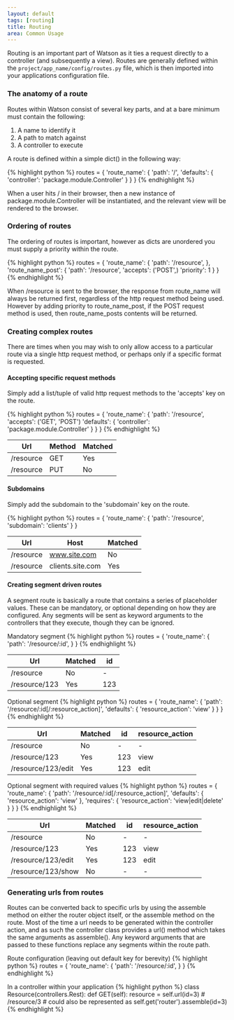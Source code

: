 ```yaml
---
layout: default
tags: [routing]
title: Routing
area: Common Usage
---
```


<section>

Routing is an important part of Watson as it ties a request directly to a controller (and subsequently a view). Routes are generally defined within the `project/app_name/config/routes.py` file, which is then imported into your applications configuration file.

### The anatomy of a route

Routes within Watson consist of several key parts, and at a bare minimum must contain the following:

1. A name to identify it
2. A path to match against
3. A controller to execute

A route is defined within a simple dict() in the following way:

{% highlight python %}
routes = {
    'route_name': {
        'path': '/',
        'defaults': {
            'controller': 'package.module.Controller'
        }
    }
}
{% endhighlight %}

When a user hits / in their browser, then a new instance of package.module.Controller will be instantiated, and the relevant view will be rendered to the browser.

### Ordering of routes

The ordering of routes is important, however as dicts are unordered you must supply a priority within the route.

{% highlight python %}
routes = {
    'route_name': {
        'path': '/resource',
    },
    'route_name_post': {
        'path': '/resource',
        'accepts': ('POST',)
        'priority': 1
    }
}
{% endhighlight %}

When /resource is sent to the browser, the response from route_name will always be returned first, regardless of the http request method being used. However by adding priority to route_name_post, if the POST request method is used, then route_name_posts contents will be returned.

### Creating complex routes

There are times when you may wish to only allow access to a particular route via a single http request method, or perhaps only if a specific format is requested.

#### Accepting specific request methods

Simply add a list/tuple of valid http request methods to the 'accepts' key on the route.

{% highlight python %}
routes = {
    'route_name': {
        'path': '/resource',
        'accepts': ('GET', 'POST')
        'defaults': {
            'controller': 'package.module.Controller'
        }
    }
}
{% endhighlight %}

Url                | Method | Matched
-------            | ------ | -
/resource          | GET    | Yes
/resource          | PUT    | No


#### Subdomains

Simply add the subdomain to the 'subdomain' key on the route.

{% highlight python %}
routes = {
    'route_name': {
        'path': '/resource',
        'subdomain': 'clients'
    }
}

Url                | Host              | Matched
-------            | ---------         | -
/resource          | www.site.com      | No
/resource          | clients.site.com  | Yes

#### Creating segment driven routes

A segment route is basically a route that contains a series of placeholder values. These can be mandatory, or optional depending on how they are configured. Any segments will be sent as keyword arguments to the controllers that they execute, though they can be ignored.

<span class="sub">Mandatory segment</span>
{% highlight python %}
routes = {
    'route_name': {
        'path': '/resource/:id',
    }
}
{% endhighlight %}

Url                | Matched | id
-------            | ------- | ---
/resource          | No      | -
/resource/123      | Yes     | 123

<span class="sub">Optional segment</span>
{% highlight python %}
routes = {
    'route_name': {
        'path': '/resource/:id[/:resource_action]',
        'defaults': {
            'resource_action': 'view'
        }
    }
}
{% endhighlight %}

Url                | Matched | id  | resource_action
-------            | ------- | --- | ---------------
/resource          | No      | -   | -
/resource/123      | Yes     | 123 | view
/resource/123/edit | Yes     | 123 | edit

<span class="sub">Optional segment with required values</span>
{% highlight python %}
routes = {
    'route_name': {
        'path': '/resource/:id[/:resource_action]',
        'defaults': {
            'resource_action': 'view'
        },
        'requires': {
            'resource_action': 'view|edit|delete'
        }
    }
}
{% endhighlight %}

Url                | Matched | id  | resource_action
-------            | ------- | --- | ---------------
/resource          | No      | -   | -
/resource/123      | Yes     | 123 | view
/resource/123/edit | Yes     | 123 | edit
/resource/123/show | No      | -   | -



### Generating urls from routes

Routes can be converted back to specific urls by using the assemble method on either the router object itself, or the assemble method on the route. Most of the time a url needs to be generated within the controller action, and as such the controller class provides a url() method which takes the same arguments as assemble(). Any keyword arguments that are passed to these functions replace any segments within the route path.

<span class="sub">Route configuration (leaving out default key for berevity)</span>
{% highlight python %}
routes = {
    'route_name': {
        'path': '/resource/:id',
    }
}
{% endhighlight %}

<span class="sub">In a controller within your application</span>
{% highlight python %}
class Resource(controllers.Rest):
    def GET(self):
        resource = self.url(id=3)  # /resource/3
        # could also be represented as self.get('router').assemble(id=3)
{% endhighlight %}
</section>
